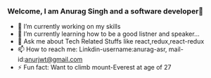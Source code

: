 ### Welcome, I am Anurag Singh and a software developer👋

- 🔭 I’m currently working on my skills 
- 🌱 I’m currently learning how to be a good listner and speaker...
- 💬 Ask me about Tech Related Stuffs like react,redux,react-redux
- 📫 How to reach me: Linkdin-username:anurag-asr, mail-id:anurjwt@gmail.com
- ⚡ Fun fact: Want to climb mount-Everest at age of 27

